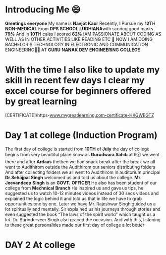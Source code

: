 # Introducing Me 😄
**Greetings** **everyone** 
My name is **Navjot** **Kaur** Recently, I Pursue my **12TH** **NON-MEDICAL** From **DPS** **SCHOOL** **LUDHIANA**with scoring good marks **79%** And in **10TH** calss I scored **82%** IAM PASSIONATE ABOUT CODING AS WELL AS IN OTHER ACTIVITIES LIKE READING ETC 🙂
NOW I AM DOING BACHELOR'S TECHNOLOGY IN ELECTRONIC AND COMMUNICATION ENGINEERING👨‍🔧 AT **GURU** **NANAK** **DEV** **ENGINEERING** **COLLEGE** 
# With the time I also like to update my skill in recent few days I clear my excel course for beginners offered by **great** **learning**
[CERTIFICATE]/https-www.mygreatlearning.com-certificate-HKGWEGTZ
# Day 1 at college (Induction Program) 
The first day of college is started from **10TH** of **July** the day of college begins from very beautiful place know as **Gurudwara** **Sahib** at 9🕥 we went there and after **Ardaas** thethen we had snack break after the break we all went to Audithirom outside the Audithirom our seniors distributing folders And after collecting folders we all went to Audithirom In auditorium principal **Dr**.**Sehajpal** **Singh** welcomed us and told us about the college. **Mr**. **Jeevandeep** **Singh** is an **GOVT.** **OFFICER** He also has been student of our college from **Mechnical** **Branch** He inspired us and gave us tips, he suggested us to watch 10-12 minutes videos instead of 30 secs videos and explained the logic behind it and told us that in life we ​​have to grab opportunities one by one. Later we have Mr. Rajeshwar Singh guided us a lot spiritually and mentally. Sir explained us his journeys through stories and even suggested the book “The laws of the spirit world” which taught us a lot. Dr. Surinderveer Singh also graced the occasion. And with this, listening to these great personalities made our first day of college a lot better
# DAY 2 At college 
